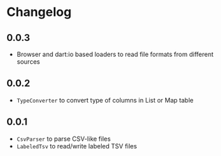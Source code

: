 # Changelog

## 0.0.3

- Browser and dart:io based loaders to read file formats from different sources 

## 0.0.2

- `TypeConverter` to convert type of columns in List or Map table

## 0.0.1

- `CsvParser` to parse CSV-like files
- `LabeledTsv` to read/write labeled TSV files

